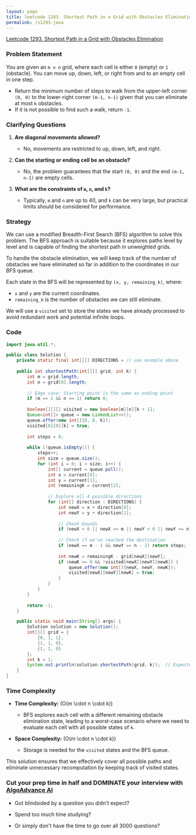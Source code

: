 ```yaml
---
layout: page
title: leetcode 1293. Shortest Path in a Grid with Obstacles Elimination
permalink: /s1293-java
---
```

[Leetcode 1293. Shortest Path in a Grid with Obstacles Elimination](https://algoadvance.github.io/algoadvance/l1293)
### Problem Statement

You are given an `m x n` grid, where each cell is either `0` (empty) or `1` (obstacle). You can move up, down, left, or right from and to an empty cell in one step.

- Return the minimum number of steps to walk from the upper-left corner `(0, 0)` to the lower-right corner `(m-1, n-1)` given that you can eliminate at most `k` obstacles. 
- If it is not possible to find such a walk, return `-1`.

### Clarifying Questions

1. **Are diagonal movements allowed?**
   - No, movements are restricted to up, down, left, and right.
   
2. **Can the starting or ending cell be an obstacle?**
   - No, the problem guarantees that the start `(0, 0)` and the end `(m-1, n-1)` are empty cells.

3. **What are the constraints of `m`, `n`, and `k`?**
   - Typically, `m` and `n` are up to 40, and `k` can be very large, but practical limits should be considered for performance.

### Strategy

We can use a modified Breadth-First Search (BFS) algorithm to solve this problem. The BFS approach is suitable because it explores paths level by level and is capable of finding the shortest path in unweighted grids.

To handle the obstacle elimination, we will keep track of the number of obstacles we have eliminated so far in addition to the coordinates in our BFS queue.

Each state in the BFS will be represented by `(x, y, remaining_k)`, where:
- `x` and `y` are the current coordinates.
- `remaining_k` is the number of obstacles we can still eliminate.

We will use a `visited` set to store the states we have already processed to avoid redundant work and potential infinite loops.

### Code

```java
import java.util.*;

public class Solution {
    private static final int[][] DIRECTIONS = // use example above
    
    public int shortestPath(int[][] grid, int k) {
        int m = grid.length;
        int n = grid[0].length;
        
        // Edge case: Starting point is the same as ending point
        if (m == 1 && n == 1) return 0;
        
        boolean[][][] visited = new boolean[m][n][k + 1];
        Queue<int[]> queue = new LinkedList<>();
        queue.offer(new int[]{0, 0, k});
        visited[0][0][k] = true;
        
        int steps = 0;
        
        while (!queue.isEmpty()) {
            steps++;
            int size = queue.size();
            for (int i = 0; i < size; i++) {
                int[] current = queue.poll();
                int x = current[0];
                int y = current[1];
                int remainingK = current[2];
                
                // Explore all 4 possible directions
                for (int[] direction : DIRECTIONS) {
                    int newX = x + direction[0];
                    int newY = y + direction[1];
                    
                    // Check bounds
                    if (newX < 0 || newX >= m || newY < 0 || newY >= n) continue;
                    
                    // Check if we've reached the destination
                    if (newX == m - 1 && newY == n - 1) return steps;
                    
                    int newK = remainingK - grid[newX][newY];
                    if (newK >= 0 && !visited[newX][newY][newK]) {
                        queue.offer(new int[]{newX, newY, newK});
                        visited[newX][newY][newK] = true;
                    }
                }
            }
        }
        
        return -1;
    }

    public static void main(String[] args) {
        Solution solution = new Solution();
        int[][] grid = {
            {0, 1, 1},
            {1, 1, 0},
            {1, 1, 0}
        };
        int k = 1;
        System.out.println(solution.shortestPath(grid, k));  // Expected output: 6
    }
}
```

### Time Complexity

- **Time Complexity:** \(O(m \cdot n \cdot k)\)
  - BFS explores each cell with a different remaining obstacle elimination state, leading to a worst-case scenario where we need to evaluate each cell with all possible states of `k`.
  
- **Space Complexity:** \(O(m \cdot n \cdot k)\)
  - Storage is needed for the `visited` states and the BFS queue.

This solution ensures that we effectively cover all possible paths and eliminate unnecessary recomputation by keeping track of visited states.


### Cut your prep time in half and DOMINATE your interview with [AlgoAdvance AI](https://algoAdvance.com)

- Got blindsided by a question you didn't expect?

- Spend too much time studying?

- Or simply don't have the time to go over all 3000 questions?

